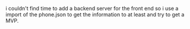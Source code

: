 i couldn't find time to add a backend server for the front end so i use a import of the phone.json to get the information to at least and try to get a MVP.

